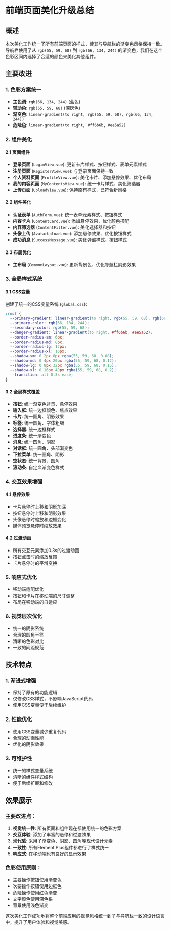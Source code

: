 # 前端页面美化升级总结

## 概述
本次美化工作统一了所有前端页面的样式，使其与导航栏的渐变色风格保持一致。导航栏使用了从 `rgb(55, 59, 68)` 到 `rgb(66, 134, 244)` 的渐变色，我们在这个色彩区间内选择了合适的颜色来美化其他组件。

## 主要改进

### 1. 色彩方案统一
- **主色调**: `rgb(66, 134, 244)` (蓝色)
- **辅助色**: `rgb(55, 59, 68)` (深灰色)
- **渐变色**: `linear-gradient(to right, rgb(55, 59, 68), rgb(66, 134, 244))`
- **危险色**: `linear-gradient(to right, #ff6b6b, #ee5a52)`

### 2. 组件美化

#### 2.1 页面组件
- **登录页面** (`LoginView.vue`): 更新卡片样式、按钮样式、表单元素样式
- **注册页面** (`RegisterView.vue`): 与登录页面保持一致
- **个人资料页面** (`ProfileView.vue`): 美化卡片、添加悬停效果、优化布局
- **我的内容页面** (`MyContentsView.vue`): 统一卡片样式、美化筛选器
- **上传页面** (`UploadView.vue`): 保持原有样式，已符合新风格

#### 2.2 组件美化
- **认证表单** (`AuthForm.vue`): 统一表单元素样式、按钮样式
- **内容卡片** (`ContentCard.vue`): 添加悬停效果、优化颜色搭配
- **内容筛选器** (`ContentFilter.vue`): 美化选择器和按钮
- **头像上传** (`AvatarUpload.vue`): 添加悬停效果、优化按钮样式
- **成功消息** (`SuccessMessage.vue`): 美化弹窗样式、按钮样式

#### 2.3 布局优化
- **主布局** (`CommonLayout.vue`): 更新背景色、优化导航栏阴影效果

### 3. 全局样式系统

#### 3.1 CSS变量
创建了统一的CSS变量系统 (`global.css`):
```css
:root {
  --primary-gradient: linear-gradient(to right, rgb(55, 59, 68), rgb(66, 134, 244));
  --primary-color: rgb(66, 134, 244);
  --secondary-color: rgb(55, 59, 68);
  --danger-gradient: linear-gradient(to right, #ff6b6b, #ee5a52);
  --border-radius-sm: 6px;
  --border-radius-md: 8px;
  --border-radius-lg: 12px;
  --border-radius-xl: 16px;
  --shadow-sm: 0 2px 8px rgba(55, 59, 68, 0.08);
  --shadow-md: 0 4px 20px rgba(55, 59, 68, 0.12);
  --shadow-lg: 0 8px 32px rgba(55, 59, 68, 0.15);
  --shadow-xl: 0 16px 48px rgba(55, 59, 68, 0.2);
  --transition: all 0.3s ease;
}
```

#### 3.2 全局样式覆盖
- **按钮**: 统一渐变色背景、悬停效果
- **输入框**: 统一边框颜色、焦点效果
- **卡片**: 统一圆角、阴影效果
- **标签**: 统一圆角、字体粗细
- **选择器**: 统一边框样式
- **进度条**: 统一渐变色
- **消息**: 统一圆角、阴影
- **对话框**: 统一圆角、头部渐变色
- **下拉菜单**: 统一圆角、阴影
- **空状态**: 统一背景、圆角
- **滚动条**: 自定义渐变色样式

### 4. 交互效果增强

#### 4.1 悬停效果
- 卡片悬停时上移和阴影加深
- 按钮悬停时上移和阴影效果
- 头像悬停时缩放和边框变化
- 媒体预览悬停时缩放效果

#### 4.2 过渡动画
- 所有交互元素添加0.3s的过渡动画
- 按钮点击时的缩放反馈
- 卡片悬停时的平滑变换

### 5. 响应式优化
- 移动端适配优化
- 按钮和卡片在移动端的尺寸调整
- 布局在移动端的自适应

### 6. 视觉层次优化
- 统一的阴影系统
- 合理的圆角半径
- 清晰的色彩对比
- 一致的间距规范

## 技术特点

### 1. 渐进式增强
- 保持了原有的功能逻辑
- 仅修改CSS样式，不影响JavaScript代码
- 使用CSS变量便于后续维护

### 2. 性能优化
- 使用CSS变量减少重复代码
- 合理的动画性能
- 优化的阴影效果

### 3. 可维护性
- 统一的样式变量系统
- 清晰的组件样式结构
- 便于后续扩展和修改

## 效果展示

### 主要改进点：
1. **视觉统一性**: 所有页面和组件现在都使用统一的色彩方案
2. **交互体验**: 添加了丰富的悬停和过渡效果
3. **现代感**: 采用了渐变色、阴影、圆角等现代设计元素
4. **一致性**: 所有Element Plus组件都进行了样式统一
5. **响应式**: 在移动端也有良好的显示效果

### 色彩使用原则：
- 主要操作按钮使用渐变色
- 次要操作按钮使用边框色
- 危险操作使用红色渐变
- 文字颜色使用深色系
- 背景使用浅色渐变

这次美化工作成功地将整个前端应用的视觉风格统一到了与导航栏一致的设计语言中，提升了用户体验和视觉美感。 